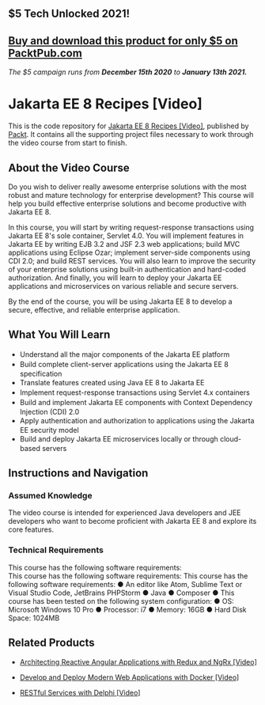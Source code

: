 ## $5 Tech Unlocked 2021!
[Buy and download this product for only $5 on PacktPub.com](https://www.packtpub.com/)
-----
*The $5 campaign         runs from __December 15th 2020__ to __January 13th 2021.__*

# Jakarta EE 8 Recipes [Video]
This is the code repository for [Jakarta EE 8 Recipes [Video]](https://www.packtpub.com/application-development/jakarta-ee-8-recipes-video), published by [Packt](https://www.packtpub.com/?utm_source=github). It contains all the supporting project files necessary to work through the video course from start to finish.
## About the Video Course
Do you wish to deliver really awesome enterprise solutions with the most robust and mature technology for enterprise development? This course will help you build effective enterprise solutions and become productive with Jakarta EE 8.

In this course, you will start by writing request-response transactions using Jakarta EE 8's sole container, Servlet 4.0. You will implement features in Jakarta EE by writing EJB 3.2 and JSF 2.3 web applications; build MVC applications using Eclipse Ozar; implement server-side components using CDI 2.0; and build REST services. You will also learn to improve the security of your enterprise solutions using built-in authentication and hard-coded authorization. And finally, you will learn to deploy your Jakarta EE applications and microservices on various reliable and secure servers.

By the end of the course, you will be using Jakarta EE 8 to develop a secure, effective, and reliable enterprise application.

<H2>What You Will Learn</H2>
<DIV class=book-info-will-learn-text>
<UL>
<LI><SPAN style="LINE-HEIGHT: 20px; BACKGROUND-COLOR: transparent">Understand all the major components of the Jakarta EE platform</SPAN> 
<LI><SPAN style="LINE-HEIGHT: 20px; BACKGROUND-COLOR: transparent">Build complete client-server applications using the Jakarta EE 8 specification</SPAN> 
<LI><SPAN style="LINE-HEIGHT: 20px; BACKGROUND-COLOR: transparent">Translate features created using Java EE 8 to Jakarta EE</SPAN> 
<LI><SPAN style="LINE-HEIGHT: 20px; BACKGROUND-COLOR: transparent">Implement request-response transactions using Servlet 4.x containers</SPAN> 
<LI><SPAN style="LINE-HEIGHT: 20px; BACKGROUND-COLOR: transparent">Build and implement Jakarta EE components with Context Dependency Injection (CDI) 2.0</SPAN> 
<LI><SPAN style="LINE-HEIGHT: 20px; BACKGROUND-COLOR: transparent">Apply authentication and authorization to applications using the Jakarta EE security model</SPAN> 
<LI><SPAN style="LINE-HEIGHT: 20px; BACKGROUND-COLOR: transparent">Build and deploy Jakarta EE microservices locally or through cloud-based servers</SPAN> </LI></UL></DIV>

## Instructions and Navigation
### Assumed Knowledge
The video course is intended for experienced Java developers and JEE developers who want to become proficient with Jakarta EE 8 and explore its core features.
### Technical Requirements
This course has the following software requirements:<br/>
This course has the following software requirements:
This course has the following software requirements: ●	An editor like Atom, Sublime Text or Visual Studio Code, JetBrains PHPStorm ●	Java ●	Composer ● This course has been tested on the following system configuration: ● OS: Microsoft Windows 10 Pro ●	Processor: i7 ●	Memory: 16GB ●	Hard Disk Space: 1024MB


## Related Products
* [Architecting Reactive Angular Applications with Redux and NgRx [Video]](https://www.packtpub.com/web-development/architecting-reactive-angular-applications-redux-and-ngrx-video?utm_source=github&utm_medium=repository&utm_campaign=9781789536546)

* [Develop and Deploy Modern Web Applications with Docker [Video]](https://www.packtpub.com/application-development/develop-and-deploy-modern-web-applications-docker-video?utm_source=github&utm_medium=repository&utm_campaign=9781788999618)

* [RESTful Services with Delphi [Video]](https://www.packtpub.com/application-development/restful-services-delphi-video?utm_source=github&utm_medium=repository&utm_campaign=9781789951882)

